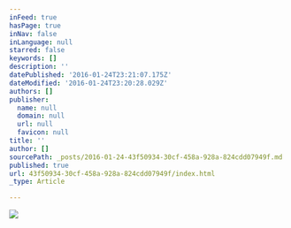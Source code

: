 ```yaml
---
inFeed: true
hasPage: true
inNav: false
inLanguage: null
starred: false
keywords: []
description: ''
datePublished: '2016-01-24T23:21:07.175Z'
dateModified: '2016-01-24T23:20:28.029Z'
authors: []
publisher:
  name: null
  domain: null
  url: null
  favicon: null
title: ''
author: []
sourcePath: _posts/2016-01-24-43f50934-30cf-458a-928a-824cdd07949f.md
published: true
url: 43f50934-30cf-458a-928a-824cdd07949f/index.html
_type: Article

---
```

![](https://the-grid-user-content.s3-us-west-2.amazonaws.com/984351cd-fada-4bee-97c9-c77bef4bfec1.jpg)